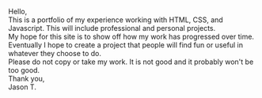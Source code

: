 Hello, <br>
This is a portfolio of my experience working with HTML, CSS, and Javascript. This will include professional and personal projects. <br>
My hope for this site is to show off how my work has progressed over time. Eventually I hope to create a project that people will find fun or useful in whatever they choose to do. <br>
Please do not copy or take my work. It is not good and it probably won't be too good. <br>
Thank you, <br>
Jason T.
